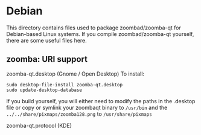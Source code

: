 
Debian
====================
This directory contains files used to package zoombad/zoomba-qt
for Debian-based Linux systems. If you compile zoombad/zoomba-qt yourself, there are some useful files here.

## zoomba: URI support ##


zoomba-qt.desktop  (Gnome / Open Desktop)
To install:

	sudo desktop-file-install zoomba-qt.desktop
	sudo update-desktop-database

If you build yourself, you will either need to modify the paths in
the .desktop file or copy or symlink your zoombaqt binary to `/usr/bin`
and the `../../share/pixmaps/zoomba128.png` to `/usr/share/pixmaps`

zoomba-qt.protocol (KDE)


